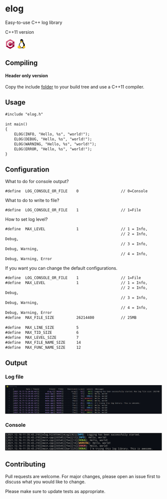 # elog
<p>Easy-to-use C++  log library</p>
<p>C++11 version</p>

<p float="left">
    <img src="https://raw.githubusercontent.com/devicons/devicon/master/icons/cplusplus/cplusplus-original.svg" width="32" />
    <img src="https://raw.githubusercontent.com/devicons/devicon/master/icons/linux/linux-original.svg" width="32" />
</p>

## Compiling

#### Header only version
Copy the include [folder](https://github.com/AHakan/eLog/tree/master/inc) to your build tree and use a C++11 compiler.

## Usage

```
#include "elog.h"

int main()
{
    ELOG(INFO, "Hello, %s", "world!");
    ELOG(DEBUG, "Hello, %s", "world!");
    ELOG(WARNING, "Hello, %s", "world!");
    ELOG(ERROR, "Hello, %s", "world!");
}
```

## Configuration
What to do for console output?
```
#define  LOG_CONSOLE_OR_FILE    0                   // 0=Console
```

What to do to write to file?
```
#define  LOG_CONSOLE_OR_FILE    1                   // 1=File
```

How to set log level?
```
#define  MAX_LEVEL              1                   // 1 = Info, 
                                                    // 2 = Info, Debug, 
                                                    // 3 = Info, Debug, Warning,
                                                    // 4 = Info, Debug, Warning, Error
```

If you want you can change the default configurations.
```
#define  LOG_CONSOLE_OR_FILE    1                   // 1=File
#define  MAX_LEVEL              1                   // 1 = Info, 
                                                    // 2 = Info, Debug, 
                                                    // 3 = Info, Debug, Warning,
                                                    // 4 = Info, Debug, Warning, Error
#define  MAX_FILE_SIZE          26214400            // 25MB

#define  MAX_LINE_SIZE          5
#define  MAX_TID_SIZE           6
#define  MAX_LEVEL_SIZE         7
#define  MAX_FILE_NAME_SIZE     14
#define  MAX_FUNC_NAME_SIZE     12
```

## Output

### Log file
<p float="left">
    <img src="https://github.com/AHakan/eLog/blob/master/ss.png"/>
</p>

### Console
<p float="left">
    <img src="https://github.com/AHakan/eLog/blob/master/ss-console.png"/>
</p>

## Contributing
Pull requests are welcome. For major changes, please open an issue first to discuss what you would like to change.

Please make sure to update tests as appropriate.